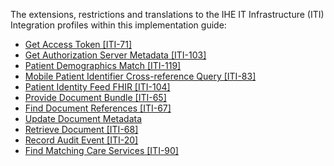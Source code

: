 The extensions, restrictions and translations to the IHE IT Infrastructure (ITI) Integration profiles within this implementation guide:

* [Get Access Token [ITI-71]](iti-71.html)
* [Get Authorization Server Metadata [ITI-103]](iti-103.html)
* [Patient Demographics Match [ITI-119]](iti-119.html)
* [Mobile Patient Identifier Cross-reference Query [ITI-83]](iti-83.html)
* [Patient Identity Feed FHIR [ITI-104]](iti-104.html)
* [Provide Document Bundle [ITI-65]](iti-65.html)
* [Find Document References [ITI-67]](iti-67.html)
* [Update Document Metadata](ch-mhd-1.html)
* [Retrieve Document [ITI-68]](iti-68.html)
* [Record Audit Event [ITI-20]](iti-20.html)
* [Find Matching Care Services [ITI-90]](iti-90.html)
